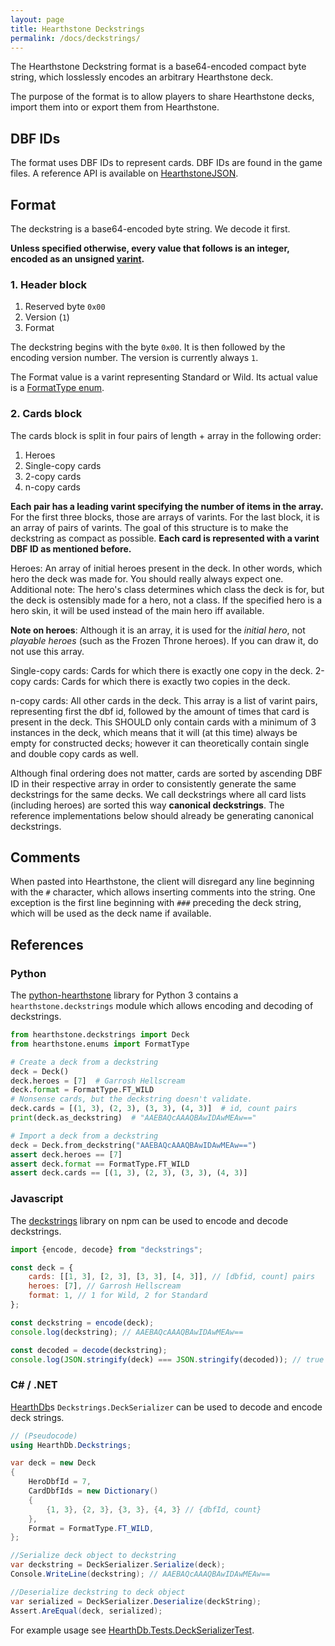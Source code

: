```yaml
---
layout: page
title: Hearthstone Deckstrings
permalink: /docs/deckstrings/
---
```


The Hearthstone Deckstring format is a base64-encoded compact byte string, which
losslessly encodes an arbitrary Hearthstone deck.

The purpose of the format is to allow players to share Hearthstone decks, import
them into or export them from Hearthstone.


## DBF IDs

The format uses DBF IDs to represent cards. DBF IDs are found in the game files.
A reference API is available on [HearthstoneJSON](https://hearthstonejson.com).


## Format

The deckstring is a base64-encoded byte string. We decode it first.

**Unless specified otherwise, every value that follows is an integer, encoded as
an unsigned [varint](https://en.wikipedia.org/wiki/Variable-length_quantity).**


### 1. Header block

1. Reserved byte `0x00`
2. Version (`1`)
3. Format

The deckstring begins with the byte `0x00`. It is then followed by the encoding
version number. The version is currently always `1`.

The Format value is a varint representing Standard or Wild. Its actual value is a
[FormatType enum](https://github.com/HearthSim/python-hearthstone/blob/master/hearthstone/enums.py).

### 2. Cards block

The cards block is split in four pairs of length + array in the following order:

1. Heroes
2. Single-copy cards
3. 2-copy cards
4. n-copy cards

**Each pair has a leading varint specifying the number of items in the array.**
For the first three blocks, those are arrays of varints. For the last block, it
is an array of pairs of varints. The goal of this structure is to make the
deckstring as compact as possible.
**Each card is represented with a varint DBF ID as mentioned before.**

Heroes: An array of initial heroes present in the deck. In other words, which hero
the deck was made for. You should really always expect one.
Additional note: The hero's class determines which class the deck is for, but the
deck is ostensibly made for a hero, not a class. If the specified hero is a hero
skin, it will be used instead of the main hero iff available.

**Note on heroes**: Although it is an array, it is used for the *initial hero*,
not *playable heroes* (such as the Frozen Throne heroes). If you can draw it, do
not use this array.

Single-copy cards: Cards for which there is exactly one copy in the deck.
2-copy cards: Cards for which there is exactly two copies in the deck.

n-copy cards: All other cards in the deck. This array is a list of varint pairs,
representing first the dbf id, followed by the amount of times that card is
present in the deck. This SHOULD only contain cards with a minimum of 3 instances
in the deck, which means that it will (at this time) always be empty for
constructed decks; however it can theoretically contain single and double copy
cards as well.

Although final ordering does not matter, cards are sorted by ascending DBF ID in
their respective array in order to consistently generate the same deckstrings for
the same decks. We call deckstrings where all card lists (including heroes) are
sorted this way **canonical deckstrings**. The reference implementations below
should already be generating canonical deckstrings.


## Comments

When pasted into Hearthstone, the client will disregard any line beginning with
the `#` character, which allows inserting comments into the string.
One exception is the first line beginning with `###` preceding the deck string,
which will be used as the deck name if available.


## References

### Python

The [python-hearthstone](https://github.com/hearthsim/python-hearthstone) library
for Python 3 contains a `hearthstone.deckstrings` module which allows encoding
and decoding of deckstrings.

```py
from hearthstone.deckstrings import Deck
from hearthstone.enums import FormatType

# Create a deck from a deckstring
deck = Deck()
deck.heroes = [7]  # Garrosh Hellscream
deck.format = FormatType.FT_WILD
# Nonsense cards, but the deckstring doesn't validate.
deck.cards = [(1, 3), (2, 3), (3, 3), (4, 3)]  # id, count pairs
print(deck.as_deckstring)  # "AAEBAQcAAAQBAwIDAwMEAw=="

# Import a deck from a deckstring
deck = Deck.from_deckstring("AAEBAQcAAAQBAwIDAwMEAw==")
assert deck.heroes == [7]
assert deck.format == FormatType.FT_WILD
assert deck.cards == [(1, 3), (2, 3), (3, 3), (4, 3)]
```

### Javascript

The [deckstrings](https://github.com/hearthsim/npm-deckstrings) library on npm
can be used to encode and decode deckstrings.

```javascript
import {encode, decode} from "deckstrings";

const deck = {
	cards: [[1, 3], [2, 3], [3, 3], [4, 3]], // [dbfid, count] pairs
	heroes: [7], // Garrosh Hellscream
	format: 1, // 1 for Wild, 2 for Standard
};

const deckstring = encode(deck);
console.log(deckstring); // AAEBAQcAAAQBAwIDAwMEAw==

const decoded = decode(deckstring);
console.log(JSON.stringify(deck) === JSON.stringify(decoded)); // true
```

### C# / .NET

[HearthDb](https://github.com/HearthSim/HearthDb)s `Deckstrings.DeckSerializer`
can be used to decode and encode deck strings.

```csharp
// (Pseudocode)
using HearthDb.Deckstrings;

var deck = new Deck
{
	HeroDbfId = 7,
	CardDbfIds = new Dictionary()
	{
		{1, 3}, {2, 3}, {3, 3}, {4, 3} // {dbfId, count}
	},
	Format = FormatType.FT_WILD,
};

//Serialize deck object to deckstring
var deckstring = DeckSerializer.Serialize(deck);
Console.WriteLine(deckstring); // AAEBAQcAAAQBAwIDAwMEAw==

//Deserialize deckstring to deck object
var serialized = DeckSerializer.Deserialize(deckString);
Assert.AreEqual(deck, serialized);
```

For example usage see [HearthDb.Tests.DeckSerializerTest](https://github.com/HearthSim/HearthDb/blob/master/HearthDb.Tests/DeckSerializerTest.cs).
